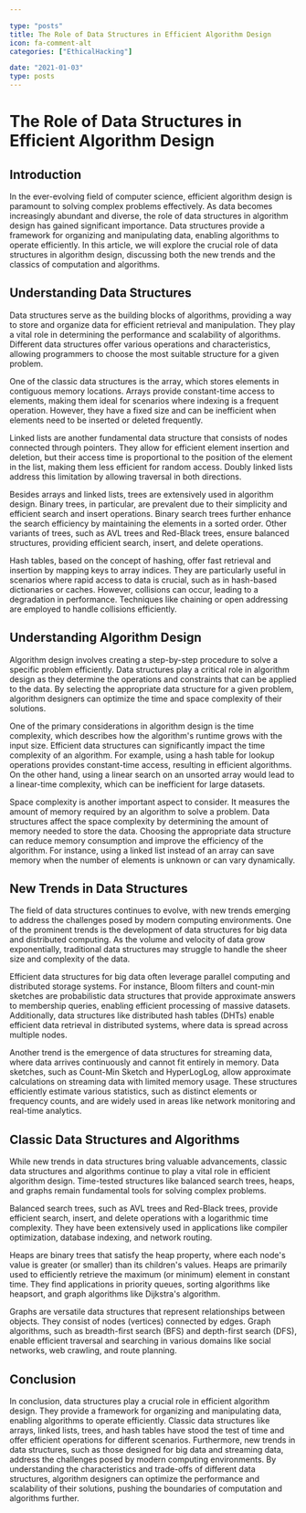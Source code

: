 ```yaml
---

type: "posts"
title: The Role of Data Structures in Efficient Algorithm Design
icon: fa-comment-alt
categories: ["EthicalHacking"]

date: "2021-01-03"
type: posts
---
```





# The Role of Data Structures in Efficient Algorithm Design

## Introduction

In the ever-evolving field of computer science, efficient algorithm design is paramount to solving complex problems effectively. As data becomes increasingly abundant and diverse, the role of data structures in algorithm design has gained significant importance. Data structures provide a framework for organizing and manipulating data, enabling algorithms to operate efficiently. In this article, we will explore the crucial role of data structures in algorithm design, discussing both the new trends and the classics of computation and algorithms.

## Understanding Data Structures

Data structures serve as the building blocks of algorithms, providing a way to store and organize data for efficient retrieval and manipulation. They play a vital role in determining the performance and scalability of algorithms. Different data structures offer various operations and characteristics, allowing programmers to choose the most suitable structure for a given problem.

One of the classic data structures is the array, which stores elements in contiguous memory locations. Arrays provide constant-time access to elements, making them ideal for scenarios where indexing is a frequent operation. However, they have a fixed size and can be inefficient when elements need to be inserted or deleted frequently.

Linked lists are another fundamental data structure that consists of nodes connected through pointers. They allow for efficient element insertion and deletion, but their access time is proportional to the position of the element in the list, making them less efficient for random access. Doubly linked lists address this limitation by allowing traversal in both directions.

Besides arrays and linked lists, trees are extensively used in algorithm design. Binary trees, in particular, are prevalent due to their simplicity and efficient search and insert operations. Binary search trees further enhance the search efficiency by maintaining the elements in a sorted order. Other variants of trees, such as AVL trees and Red-Black trees, ensure balanced structures, providing efficient search, insert, and delete operations.

Hash tables, based on the concept of hashing, offer fast retrieval and insertion by mapping keys to array indices. They are particularly useful in scenarios where rapid access to data is crucial, such as in hash-based dictionaries or caches. However, collisions can occur, leading to a degradation in performance. Techniques like chaining or open addressing are employed to handle collisions efficiently.

## Understanding Algorithm Design

Algorithm design involves creating a step-by-step procedure to solve a specific problem efficiently. Data structures play a critical role in algorithm design as they determine the operations and constraints that can be applied to the data. By selecting the appropriate data structure for a given problem, algorithm designers can optimize the time and space complexity of their solutions.

One of the primary considerations in algorithm design is the time complexity, which describes how the algorithm's runtime grows with the input size. Efficient data structures can significantly impact the time complexity of an algorithm. For example, using a hash table for lookup operations provides constant-time access, resulting in efficient algorithms. On the other hand, using a linear search on an unsorted array would lead to a linear-time complexity, which can be inefficient for large datasets.

Space complexity is another important aspect to consider. It measures the amount of memory required by an algorithm to solve a problem. Data structures affect the space complexity by determining the amount of memory needed to store the data. Choosing the appropriate data structure can reduce memory consumption and improve the efficiency of the algorithm. For instance, using a linked list instead of an array can save memory when the number of elements is unknown or can vary dynamically.

## New Trends in Data Structures

The field of data structures continues to evolve, with new trends emerging to address the challenges posed by modern computing environments. One of the prominent trends is the development of data structures for big data and distributed computing. As the volume and velocity of data grow exponentially, traditional data structures may struggle to handle the sheer size and complexity of the data.

Efficient data structures for big data often leverage parallel computing and distributed storage systems. For instance, Bloom filters and count-min sketches are probabilistic data structures that provide approximate answers to membership queries, enabling efficient processing of massive datasets. Additionally, data structures like distributed hash tables (DHTs) enable efficient data retrieval in distributed systems, where data is spread across multiple nodes.

Another trend is the emergence of data structures for streaming data, where data arrives continuously and cannot fit entirely in memory. Data sketches, such as Count-Min Sketch and HyperLogLog, allow approximate calculations on streaming data with limited memory usage. These structures efficiently estimate various statistics, such as distinct elements or frequency counts, and are widely used in areas like network monitoring and real-time analytics.

## Classic Data Structures and Algorithms

While new trends in data structures bring valuable advancements, classic data structures and algorithms continue to play a vital role in efficient algorithm design. Time-tested structures like balanced search trees, heaps, and graphs remain fundamental tools for solving complex problems.

Balanced search trees, such as AVL trees and Red-Black trees, provide efficient search, insert, and delete operations with a logarithmic time complexity. They have been extensively used in applications like compiler optimization, database indexing, and network routing.

Heaps are binary trees that satisfy the heap property, where each node's value is greater (or smaller) than its children's values. Heaps are primarily used to efficiently retrieve the maximum (or minimum) element in constant time. They find applications in priority queues, sorting algorithms like heapsort, and graph algorithms like Dijkstra's algorithm.

Graphs are versatile data structures that represent relationships between objects. They consist of nodes (vertices) connected by edges. Graph algorithms, such as breadth-first search (BFS) and depth-first search (DFS), enable efficient traversal and searching in various domains like social networks, web crawling, and route planning.

## Conclusion

In conclusion, data structures play a crucial role in efficient algorithm design. They provide a framework for organizing and manipulating data, enabling algorithms to operate efficiently. Classic data structures like arrays, linked lists, trees, and hash tables have stood the test of time and offer efficient operations for different scenarios. Furthermore, new trends in data structures, such as those designed for big data and streaming data, address the challenges posed by modern computing environments. By understanding the characteristics and trade-offs of different data structures, algorithm designers can optimize the performance and scalability of their solutions, pushing the boundaries of computation and algorithms further.